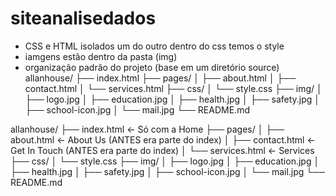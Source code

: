 # siteanalisedados
- CSS e HTML isolados um do outro
dentro do css temos o style
- iamgens estão dentro da pasta (img)
- organização padrão do projeto (base em um diretório source)
allanhouse/
├── index.html
├── pages/
│   ├── about.html
│   ├── contact.html
│   └── services.html
├── css/
│   └── style.css
├── img/
│   ├── logo.jpg
│   ├── education.jpg
│   ├── health.jpg
│   ├── safety.jpg
│   ├── school-icon.jpg
│   └── mail.jpg
└── README.md

allanhouse/
├── index.html               ← Só com a Home
├── pages/
│   ├── about.html           ← About Us (ANTES era parte do index)
│   ├── contact.html         ← Get In Touch (ANTES era parte do index)
│   └── services.html        ← Services
├── css/
│   └── style.css
├── img/
│   ├── logo.jpg
│   ├── education.jpg
│   ├── health.jpg
│   ├── safety.jpg
│   ├── school-icon.jpg
│   └── mail.jpg
└── README.md

